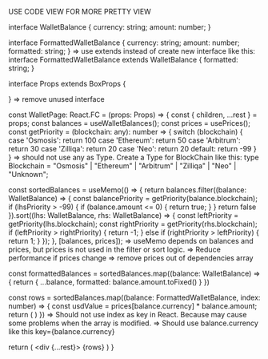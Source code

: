 USE CODE VIEW FOR MORE PRETTY VIEW

interface WalletBalance {
  currency: string;
  amount: number;
}

interface FormattedWalletBalance {
  currency: string;
  amount: number;
  formatted: string;
} 
=> use extends instead of create new interface
like this: interface FormattedWalletBalance extends WalletBalance {
  formatted: string;
}

interface Props extends BoxProps {

}
=> remove unused interface 

const WalletPage: React.FC<Props> = (props: Props) => {
  const { children, ...rest } = props;
  const balances = useWalletBalances();
  const prices = usePrices();
	const getPriority = (blockchain: any): number => {
	  switch (blockchain) {
	    case 'Osmosis':
	      return 100
	    case 'Ethereum':
	      return 50
	    case 'Arbitrum':
	      return 30
	    case 'Zilliqa':
	      return 20
	    case 'Neo':
	      return 20
	    default:
	      return -99
	  }
	}
  => should not use any as Type. Create a Type for BlockChain
  like this: type Blockchain = "Osmosis" | "Ethereum" | "Arbitrum" | "Zilliqa" | "Neo" | "Unknown";

  const sortedBalances = useMemo(() => {
    return balances.filter((balance: WalletBalance) => {
		  const balancePriority = getPriority(balance.blockchain);
		  if (lhsPriority > -99) {
		     if (balance.amount <= 0) {
		       return true;
		     }
		  }
		  return false
		}).sort((lhs: WalletBalance, rhs: WalletBalance) => {
			const leftPriority = getPriority(lhs.blockchain);
		  const rightPriority = getPriority(rhs.blockchain);
		  if (leftPriority > rightPriority) {
		    return -1;
		  } else if (rightPriority > leftPriority) {
		    return 1;
		  }
    });
  }, [balances, prices]);
  => useMemo depends on balances and prices, but prices is not used in the filter or sort logic. => Reduce performance if prices change => remove prices out of dependencies array

  const formattedBalances = sortedBalances.map((balance: WalletBalance) => {
    return {
      ...balance,
      formatted: balance.amount.toFixed()
    }
  })

  const rows = sortedBalances.map((balance: FormattedWalletBalance, index: number) => {
    const usdValue = prices[balance.currency] * balance.amount;
    return (
      <WalletRow 
        className={classes.row}
        key={index}
        amount={balance.amount}
        usdValue={usdValue}
        formattedAmount={balance.formatted}
      />
    )
  })
  => Should not use index as key in React. Because may cause some problems when the array is modified. => Should
  use balance.currency like this key={balance.currency}

  return (
    <div {...rest}>
      {rows}
    </div>
  )
}
